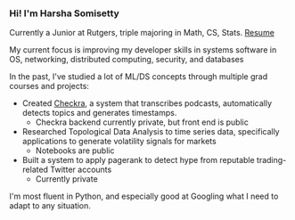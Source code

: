 ### Hi! I'm Harsha Somisetty


Currently a Junior at Rutgers, triple majoring in Math, CS, Stats. [Resume](https://docs.google.com/document/d/1GccuGcXmZ6tDAI0Y_svTLM5yTiuQJBqra5AY8o4xE2g/edit)

My current focus is improving my developer skills in systems software in OS, networking, distributed computing, security, and databases

In the past, I've studied a lot of ML/DS concepts through multiple grad courses and projects:
- Created [Checkra](https://checkra.co/podcasts), a system that transcribes podcasts, automatically detects topics and generates timestamps.
  - Checkra backend currently private, but front end is public
- Researched Topological Data Analysis to time series data, specifically applications to generate volatility signals for markets
  - Notebooks are public
- Built a system to apply pagerank to detect hype from reputable trading-related Twitter accounts
  - Currently private


I'm most fluent in Python, and especially good at Googling what I need to adapt to any situation.
